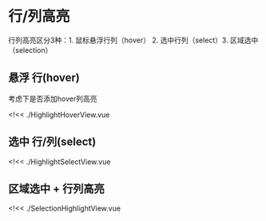 # 行/列高亮

行列高亮区分3种：1. 鼠标悬浮行列（hover） 2. 选中行列（select）3. 区域选中（selection）

## 悬浮 行(hover)

考虑下是否添加hover列高亮

<!<< ./HighlightHoverView.vue

## 选中 行/列(select)

<!<< ./HighlightSelectView.vue

## 区域选中 + 行列高亮

<!<< ./SelectionHighlightView.vue
